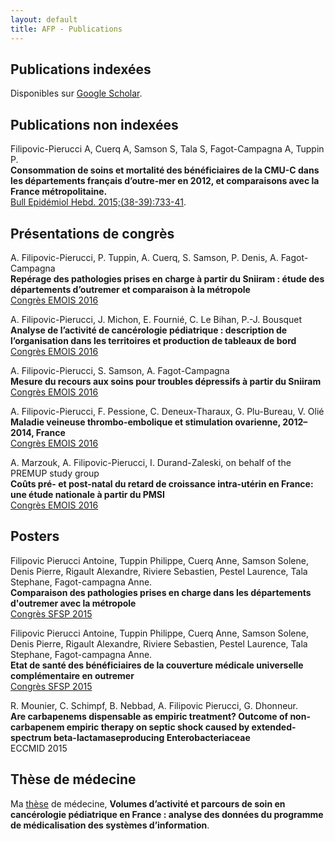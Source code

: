 ```yaml
---
layout: default
title: AFP - Publications
---
```


## Publications indexées

Disponibles sur [Google Scholar](https://scholar.google.com/citations?user=F-6yCr0AAAAJ).

## Publications non indexées

Filipovic-Pierucci A, Cuerq A, Samson S, Tala S, Fagot-Campagna A, Tuppin P.  
**Consommation de soins et mortalité des bénéficiaires de la CMU-C dans les départements français d’outre-mer en 2012, et comparaisons avec la France métropolitaine.**  
[Bull Epidémiol Hebd. 2015;(38-39):733-41](http://www.invs.sante.fr/beh/2015/38-39/2015_38-39_4.html).

## Présentations de congrès

A. Filipovic-Pierucci, P. Tuppin, A. Cuerq, S. Samson, P. Denis, A. Fagot-Campagna  
**Repérage des pathologies prises en charge à partir du Sniiram : étude des départements d’outremer et comparaison à la métropole**  
[Congrès EMOIS 2016](http://www.sciencedirect.com/science/article/pii/S0398762016000821)

A. Filipovic-Pierucci, J. Michon, E. Fournié, C. Le Bihan, P.-J. Bousquet  
**Analyse de l’activité de cancérologie pédiatrique : description de l’organisation dans les territoires et production de tableaux de   bord**  
[Congrès EMOIS 2016](http://www.sciencedirect.com/science/article/pii/S0398762016000651)

A. Filipovic-Pierucci, S. Samson, A. Fagot-Campagna  
**Mesure du recours aux soins pour troubles dépressifs à partir du Sniiram**  
[Congrès EMOIS 2016](http://www.sciencedirect.com/science/article/pii/S0398762016000559)

A. Filipovic-Pierucci, F. Pessione, C. Deneux-Tharaux, G. Plu-Bureau, V. Olié  
**Maladie veineuse thrombo-embolique et stimulation ovarienne, 2012–2014, France**  
[Congrès EMOIS 2016](http://www.sciencedirect.com/science/article/pii/S0398762016000365)

A. Marzouk, A. Filipovic-Pierucci, I. Durand-Zaleski, on behalf of the PREMUP study group  
**Coûts pré- et post-natal du retard de croissance intra-utérin en France: une étude nationale à partir du PMSI**  
[Congrès EMOIS 2016](http://www.sciencedirect.com/science/article/pii/S0398762016000250)

## Posters

Filipovic Pierucci Antoine, Tuppin Philippe, Cuerq Anne, Samson Solene, Denis Pierre, Rigault Alexandre, Riviere Sebastien, Pestel Laurence, Tala Stephane, Fagot-campagna Anne.  
**Comparaison des pathologies prises en charge dans les départements d'outremer avec la métropole**  
[Congrès SFSP 2015](http://www.sfsp.fr/manifestations/congres2015/donnees/articles_mc/fs_mc136_session34_art01.htm)

Filipovic Pierucci Antoine, Tuppin Philippe, Cuerq Anne, Samson Solene, Denis Pierre, Rigault Alexandre, Riviere Sebastien, Pestel Laurence, Tala Stephane, Fagot-campagna Anne.  
**Etat de santé des bénéficiaires de la couverture médicale universelle complémentaire en outremer**  
[Congrès SFSP 2015](http://www.sfsp.fr/manifestations/congres2015/donnees/articles_mc/fs_mc72_session45_art04.htm)

R. Mounier, C. Schimpf, B. Nebbad, A. Filipovic Pierucci, G. Dhonneur.  
**Are carbapenems dispensable as empiric treatment? Outcome of non-carbapenem empiric therapy on septic shock caused by extended-spectrum beta-lactamaseproducing Enterobacteriaceae**  
ECCMID 2015

## Thèse de médecine

Ma [thèse](files/these_version_finale.pdf) de médecine, **Volumes d’activité et parcours de soin en cancérologie pédiatrique en France : analyse des données du programme de médicalisation des systèmes d’information**.
